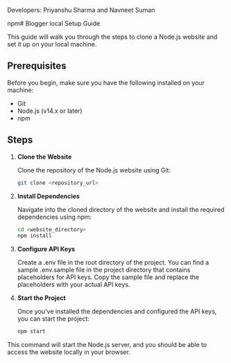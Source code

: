 Developers: Priyanshu Sharma and Navneet Suman


npm# Blogger local Setup Guide

This guide will walk you through the steps to clone a Node.js website and set it up on your local machine.

## Prerequisites

Before you begin, make sure you have the following installed on your machine:
- Git
- Node.js (v14.x or later)
- npm 

## Steps

1. **Clone the Website**

   Clone the repository of the Node.js website using Git:

   ```bash
   git clone <repository_url>

2. **Install Dependencies**

    Navigate into the cloned directory of the website and install the required dependencies using npm:

    ```bash
    cd <website_directory>
    npm install

3. **Configure API Keys**

    Create a .env file in the root directory of the project. You can find a sample .env.sample file in the project directory that contains placeholders for API keys. Copy the sample file and replace the placeholders with your actual API keys.

4. **Start the Project**

    Once you've installed the dependencies and configured the API keys, you can start the project:

    ```bash
    npm start
    
This command will start the Node.js server, and you should be able to access the website locally in your browser.
